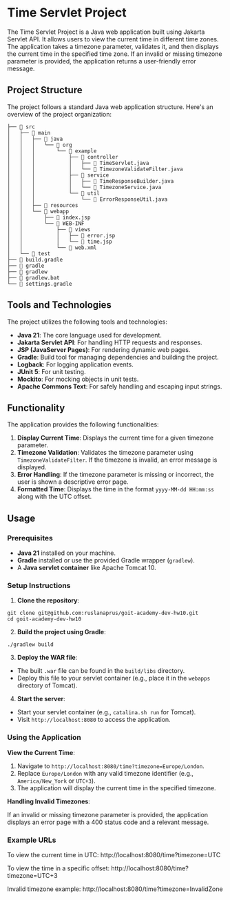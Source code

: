 # Time Servlet Project

The Time Servlet Project is a Java web application built using Jakarta Servlet API. It allows users to view the current time in different time zones. The application takes a timezone parameter, validates it, and then displays the current time in the specified time zone. If an invalid or missing timezone parameter is provided, the application returns a user-friendly error message.

## Project Structure

The project follows a standard Java web application structure. Here's an overview of the project organization:

```shell
├── 󱧼 src
│   ├──  main
│   │   ├──  java
│   │   │   └──  org
│   │   │       └──  example
│   │   │           ├──  controller
│   │   │           │   ├──  TimeServlet.java
│   │   │           │   └──  TimezoneValidateFilter.java
│   │   │           ├──  service
│   │   │           │   ├──  TimeResponseBuilder.java
│   │   │           │   └──  TimezoneService.java
│   │   │           └──  util
│   │   │               └──  ErrorResponseUtil.java
│   │   ├──  resources
│   │   └──  webapp
│   │       ├──  index.jsp
│   │       └──  WEB-INF
│   │           ├──  views
│   │           │   ├──  error.jsp
│   │           │   └──  time.jsp
│   │           └──  web.xml
│   └──  test
├──  build.gradle
├──  gradle
├──  gradlew
├──  gradlew.bat
└──  settings.gradle
```

## Tools and Technologies

The project utilizes the following tools and technologies:

- **Java 21**: The core language used for development.
- **Jakarta Servlet API**: For handling HTTP requests and responses.
- **JSP (JavaServer Pages)**: For rendering dynamic web pages.
- **Gradle**: Build tool for managing dependencies and building the project.
- **Logback**: For logging application events.
- **JUnit 5**: For unit testing.
- **Mockito**: For mocking objects in unit tests.
- **Apache Commons Text**: For safely handling and escaping input strings.

## Functionality

The application provides the following functionalities:

1. **Display Current Time**: Displays the current time for a given timezone parameter.
2. **Timezone Validation**: Validates the timezone parameter using `TimezoneValidateFilter`. If the timezone is invalid, an error message is displayed.
3. **Error Handling**: If the timezone parameter is missing or incorrect, the user is shown a descriptive error page.
4. **Formatted Time**: Displays the time in the format `yyyy-MM-dd HH:mm:ss` along with the UTC offset.

## Usage

### Prerequisites

- **Java 21** installed on your machine.
- **Gradle** installed or use the provided Gradle wrapper (`gradlew`).
- A **Java servlet container** like Apache Tomcat 10.

### Setup Instructions

1. **Clone the repository**:
```shell
git clone git@github.com:ruslanaprus/goit-academy-dev-hw10.git
cd goit-academy-dev-hw10
```
   
2. **Build the project using Gradle**:

```shell
./gradlew build
```

3. **Deploy the WAR file**:

- The built `.war` file can be found in the `build/libs` directory.
- Deploy this file to your servlet container (e.g., place it in the `webapps` directory of Tomcat).

4. **Start the server**:

- Start your servlet container (e.g., `catalina.sh run` for Tomcat).
- Visit `http://localhost:8080` to access the application.

### Using the Application

**View the Current Time**:

1. Navigate to `http://localhost:8080/time?timezone=Europe/London`. 
2. Replace `Europe/London` with any valid timezone identifier (e.g., `America/New_York` or `UTC+3`). 
3. The application will display the current time in the specified timezone.

**Handling Invalid Timezones**:

If an invalid or missing timezone parameter is provided, the application displays an error page with a 400 status code and a relevant message.

### Example URLs

To view the current time in UTC:
http://localhost:8080/time?timezone=UTC

To view the time in a specific offset:
http://localhost:8080/time?timezone=UTC+3

Invalid timezone example:
http://localhost:8080/time?timezone=InvalidZone